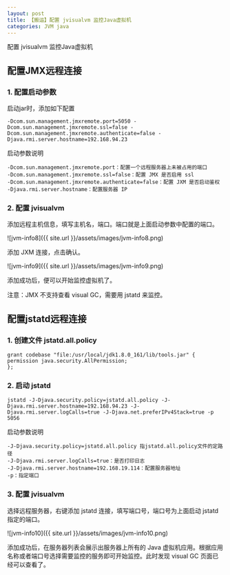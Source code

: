 ```yaml
---
layout: post
title: 【搬运】配置 jvisualvm 监控Java虚拟机
categories: JVM java
---
```


配置 jvisualvm 监控Java虚拟机

## 配置JMX远程连接

### 1. 配置启动参数

启动jar时，添加如下配置

    -Dcom.sun.management.jmxremote.port=5050 -Dcom.sun.management.jmxremote.ssl=false -Dcom.sun.management.jmxremote.authenticate=false -Djava.rmi.server.hostname=192.168.94.23

启动参数说明

    -Dcom.sun.management.jmxremote.port：配置一个远程服务器上未被占用的端口
    -Dcom.sun.management.jmxremote.ssl=false：配置 JMX 是否启用 ssl
    -Dcom.sun.management.jmxremote.authenticate=false：配置 JXM 是否启动鉴权
    -Djava.rmi.server.hostname：配置服务器 IP

### 2. 配置 jvisualvm

添加远程主机信息，填写主机名，端口。端口就是上面启动参数中配置的端口。

![jvm-info8]({{ site.url }}/assets/images/jvm-info8.png)

添加 JXM 连接，点击确认。

![jvm-info9]({{ site.url }}/assets/images/jvm-info9.png)

添加成功后，便可以开始监控虚拟机了。

注意：JMX 不支持查看 visual GC，需要用 jstatd 来监控。

## 配置jstatd远程连接

### 1. 创建文件 jstatd.all.policy

    grant codebase "file:/usr/local/jdk1.8.0_161/lib/tools.jar" {  
    permission java.security.AllPermission;  
    }; 

### 2. 启动 jstatd

    jstatd -J-Djava.security.policy=jstatd.all.policy -J-Djava.rmi.server.hostname=192.168.94.23 -J-Djava.rmi.server.logCalls=true -J-Djava.net.preferIPv4Stack=true -p 5056

启动参数说明

    -J-Djava.security.policy=jstatd.all.policy 指jstatd.all.policy文件的定路径
    -J-Djava.rmi.server.logCalls=true：是否打印日志
    -J-Djava.rmi.server.hostname=192.168.19.114：配置服务器地址
    -p：指定端口

### 3. 配置 jvisualvm

选择远程服务器，右键添加 jstatd 连接，填写端口号，端口号为上面启动 jstatd 指定的端口。

![jvm-info10]({{ site.url }}/assets/images/jvm-info10.png)

添加成功后，在服务器列表会展示出服务器上所有的 Java 虚拟机应用。根据应用名称或者端口号选择需要监控的服务即可开始监控。此时发现 visual GC 页面已经可以查看了。

<div id="gitalk-container-jvm-b"></div>

<script>
  $(document).ready(function() {
    window.initJVMBComment();
  })
</script>